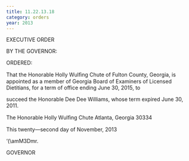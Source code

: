 ```yaml
---
title: 11.22.13.18
category: orders
year: 2013
---
```

 

EXECUTIVE ORDER

BY THE GOVERNOR:

ORDERED:

That the Honorable Holly Wulﬁng Chute of Fulton County,
Georgia, is appointed as a member of Georgia Board of Examiners
of Licensed Dietitians, for a term of office ending June 30, 2015, to

succeed the Honorable Dee Dee Williams, whose term expired June
30, 2011.

The Honorable Holly Wulﬁng Chute
Atlanta, Georgia 30334

This twenty—second day of November, 2013

‘(\amM3Dmr.

GOVERNOR

